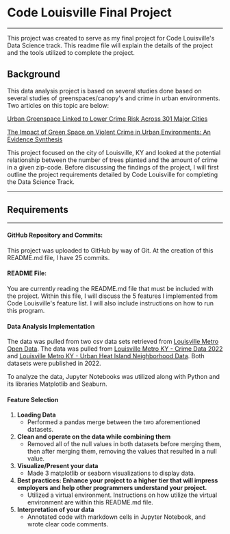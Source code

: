 # Code Louisville Final Project

---

This project was created to serve as my final project for Code Louisville's Data Science track. This readme file will explain the details of the project and the tools utilized to complete the project.

## Background

This data analysis project is based on several studies done based on several studies of greenspaces/canopy's and crime in urban environments. Two articles on this topic are below:

[Urban Greenspace Linked to Lower Crime Risk Across 301 Major Cities](https://www.research.ed.ac.uk/en/publications/urban-greenspace-linked-to-lower-crime-risk-across-301-major-us-c%20%20%20)

[The Impact of Green Space on Violent Crime in Urban Environments: An Evidence Synthesis](https://www.ncbi.nlm.nih.gov/pmc/articles/PMC6950486/)

This project focused on the city of Louisville, KY and looked at the potential relationship between the number of trees planted and the amount of crime in a given zip-code. Before discussing the findings of the project, I will first outline the project requirements detailed by Code Louisville for completing the Data Science Track.

---

## Requirements

---

#### GitHub Repository and Commits:

This project was uploaded to GitHub by way of Git. At the creation of this README.md file, I have 25 commits.

#### README File:

You are currently reading the README.md file that must be included with the project. Within this file, I will discuss the 5 features I implemented from Code Louisville's feature list. I will also include instructions on how to run this program.

#### Data Analysis Implementation

The data was pulled from two csv data sets retrieved from [Louisville Metro Open Data](https://data.louisvilleky.gov/). The data was pulled from [Louisville Metro KY - Crime Data 2022](https://data.louisvilleky.gov/datasets/louisville-metro-ky-crime-data-2022/explore) and [Louisville Metro KY - Urban Heat Island Neighborhood Data](https://data.louisvilleky.gov/datasets/louisville-metro-ky-urban-heat-island-neighborhood-data/explore). Both datasets were published in 2022.

To analyze the data, Jupyter Notebooks was utilized along with Python and its libraries Matplotlib and Seaburn.

#### Feature Selection

1. **Loading Data**
   - Performed a pandas merge between the two aforementioned datasets.
2. **Clean and operate on the data while combining them**
   - Removed all of the null values in both datasets before merging them, then after merging them, removing the values that resulted in a null value.
3. **Visualize/Present your data**
   - Made 3 matplotlib or seaborn visualizations to display data.
4. **Best practices: Enhance your project to a higher tier that will impress employers and help other programmers understand your project.**
   - Utilized a virtual environment. Instructions on how utilize the virtual environment are within this README.md file.
5. **Interpretation of your data**
   - Annotated code with markdown cells in Jupyter Notebook, and wrote clear code comments.
